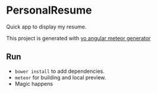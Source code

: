 # PersonalResume
Quick app to display my resume.

This project is generated with [yo angular meteor generator](https://github.com/ndxbxrme/generator-angular-meteor)

## Run

  - `bower install` to add dependencies.
  - `meteor` for building and local preview.
  - Magic happens



